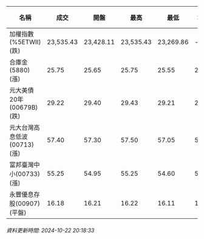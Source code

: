 | 名稱 | 成交 | 開盤 | 最高 | 最低 | 均價 | 成交金額(億) | 昨收 | 漲跌幅 | 漲跌 | 總量 | 昨量 | 振幅 |
| -------- | -------- | -------- | -------- |-------- | -------- | -------- |-------- |-------- |-------- | -------- | -------- |-------- |
|加權指數(%5ETWII) (跌)|23,535.43|23,428.11|23,535.43|23,269.86|-|3,734.77|23,542.53|0.03%|7.10|7,329,759|0|1.13%|
|合庫金(5880) (漲)|25.75|25.65|25.75|25.55|25.68|1.29|25.70|0.19%|0.05|5,009|6,832|0.78%|
|元大美債20年(00679B) (跌)|29.22|29.40|29.43|29.21|29.31|46.39|29.76|1.81%|0.54|158,258|74,305|0.74%|
|元大台灣高息低波(00713) (漲)|57.40|57.30|57.50|57.05|57.32|3.56|57.35|0.09%|0.05|6,214|7,161|0.78%|
|富邦臺灣中小(00733) (漲)|55.25|54.95|55.25|54.60|55.03|0.706|54.95|0.55%|0.30|1,283|1,128|1.18%|
|永豐優息存股(00907) (平盤)|16.18|16.21|16.22|16.11|16.17|1.64|16.18|0.00%|0.00|10,133|9,779|0.68%|
###### 資料更新時間: 2024-10-22 20:18:33